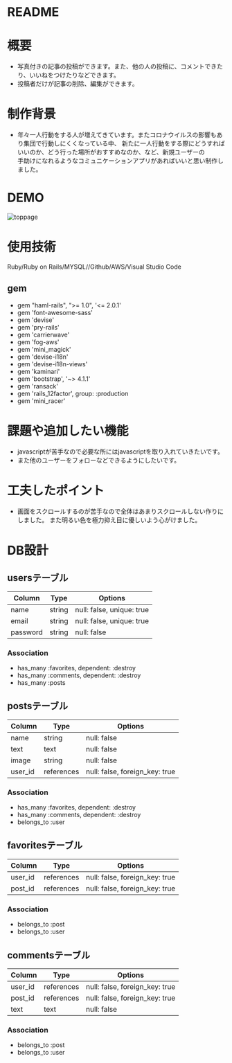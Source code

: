 # README

# 概要
  - 写真付きの記事の投稿ができます。また、他の人の投稿に、コメントできたり、いいねをつけたりなどできます。
  - 投稿者だけが記事の削除、編集ができます。
# 制作背景
  - 年々一人行動をする人が増えてきています。またコロナウイルスの影響もあり集団で行動しにくくなっている中、
  新たに一人行動をする際にどうすればいいのか、どう行った場所がおすすめなのか、など、新規ユーザーの  
  手助けになれるようなコミュニケーションアプリがあればいいと思い制作しました。

# DEMO
 ![toppage](toppage.png)

# 使用技術
  Ruby/Ruby on Rails/MYSQL//Github/AWS/Visual Studio Code
 ## gem
 - gem "haml-rails", ">= 1.0", '<= 2.0.1'
 - gem 'font-awesome-sass'
 - gem 'devise'
 - gem 'pry-rails'
 - gem 'carrierwave'
 - gem 'fog-aws'
 - gem 'mini_magick'
 - gem 'devise-i18n'
 - gem 'devise-i18n-views'
 - gem 'kaminari'
 - gem 'bootstrap', '~> 4.1.1'
 - gem 'ransack'
 - gem 'rails_12factor', group: :production
 - gem 'mini_racer'
# 課題や追加したい機能
 - javascriptが苦手なので必要な所にはjavascriptを取り入れていきたいです。
 - また他のユーザーをフォローなどできるようにしたいです。
# 工夫したポイント
  - 画面をスクロールするのが苦手なので全体はあまりスクロールしない作りにしました。
  また明るい色を極力抑え目に優しいよう心がけました。

# DB設計

## usersテーブル

|Column|Type|Options|
|------|----|-------|
|name|string|null: false, unique: true|
|email|string|null: false, unique: true|
|password|string|null: false|


### Association
- has_many :favorites, dependent: :destroy
- has_many :comments, dependent: :destroy
- has_many :posts

## postsテーブル

|Column|Type|Options|
|------|----|-------|
|name|string|null: false|
|text|text|null: false|
|image|string|null: false|
|user_id|references|null: false, foreign_key: true|


### Association
- has_many :favorites, dependent: :destroy
- has_many :comments, dependent: :destroy
- belongs_to :user

## favoritesテーブル

|Column|Type|Options|
|------|----|-------|
|user_id|references|null: false, foreign_key: true|
|post_id|references|null: false, foreign_key: true|

### Association
- belongs_to :post
- belongs_to :user

## commentsテーブル

|Column|Type|Options|
|------|----|-------|
|user_id|references|null: false, foreign_key: true|
|post_id|references|null: false, foreign_key: true|
|text|text|null: false|

### Association
- belongs_to :post
- belongs_to :user
